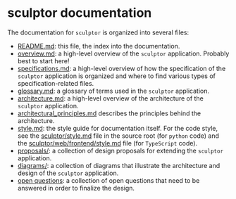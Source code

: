 # sculptor documentation

The documentation for `sculptor` is organized into several files:

- [README.md](README.md): this file, the index into the documentation.
- [overview.md](overview.md): a high-level overview of the `sculptor` application.  Probably best to start here!
- [specifications.md](specifications.md): a high-level overview of how the specification of the `sculptor` application is organized
  and where to find various types of specification-related files.
- [glossary.md](glossary.md): a glossary of terms used in the `sculptor` application.
- [architecture.md](architecture.md): a high-level overview of the architecture of the `sculptor` application.
- [architectural_principles.md](./architectural_principles.md) describes the principles behind the architecture.
- [style.md](style.md): the style guide for documentation itself.
  For the code style, see the [sculptor/style.md](../sculptor/style.md) file in the source root (for `python` code)
  and the [sculptor/web/frontend/style.md](../sculptor/web/frontend/style.md) file (for `TypeScript` code).
- [proposals/](proposals/README.md): a collection of design proposals for extending the `sculptor` application.
- [diagrams/](diagrams/README.md): a collection of diagrams that illustrate the architecture and design of the `sculptor` application.
- [open questions](open_questions.md): a collection of open questions that need to be answered in order to finalize the design.
